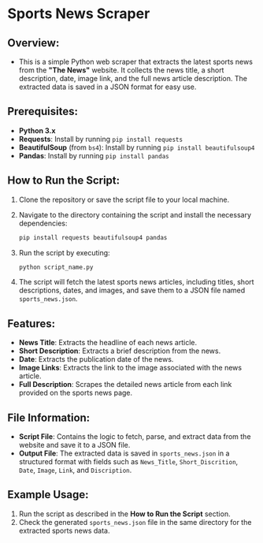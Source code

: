 # Sports News Scraper

## Overview:
- This is a simple Python web scraper that extracts the latest sports news from the **"The News"** website. It collects the news title, a short description, date, image link, and the full news article description. The extracted data is saved in a JSON format for easy use.

## Prerequisites:
- **Python 3.x**
- **Requests**: Install by running `pip install requests`
- **BeautifulSoup** (from `bs4`): Install by running `pip install beautifulsoup4`
- **Pandas**: Install by running `pip install pandas`

## How to Run the Script:
1. Clone the repository or save the script file to your local machine.
2. Navigate to the directory containing the script and install the necessary dependencies:

    ```bash
    pip install requests beautifulsoup4 pandas
    ```

3. Run the script by executing:

    ```bash
    python script_name.py
    ```

4. The script will fetch the latest sports news articles, including titles, short descriptions, dates, and images, and save them to a JSON file named `sports_news.json`.

## Features:
- **News Title**: Extracts the headline of each news article.
- **Short Description**: Extracts a brief description from the news.
- **Date**: Extracts the publication date of the news.
- **Image Links**: Extracts the link to the image associated with the news article.
- **Full Description**: Scrapes the detailed news article from each link provided on the sports news page.

## File Information:
- **Script File**: Contains the logic to fetch, parse, and extract data from the website and save it to a JSON file.
- **Output File**: The extracted data is saved in `sports_news.json` in a structured format with fields such as `News_Title`, `Short_Discrition`, `Date`, `Image`, `Link`, and `Discription`.

## Example Usage:
1. Run the script as described in the **How to Run the Script** section.
2. Check the generated `sports_news.json` file in the same directory for the extracted sports news data.



